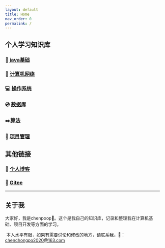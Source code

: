 ```yaml
---
layout: default
title: Home
nav_order: 0
permalink: /
---
```


## 个人学习知识库

### 📖 [java基础](./Java基础) 

### 🌸 [计算机网络](./计算机网络)

### 💻 [操作系统](./操作系统)

### 💿 [数据库](./数据库)

### ✒️[算法](./算法)

### 🎁 [项目管理](./项目管理)

## 其他链接

### 🚩 [个人博客](https://www.cnblogs.com/chenzibai/)

### 📍  [Gitee](https://gitee.com/chen_chongpo)

------

## 关于我

​	大家好，我是chenpoop🐸。这个是我自己的知识库，记录和整理我在计算机基础、项目开发等方面的学习。

​	本人水平有限，如果有需要讨论和修改的地方，请联系我，📧：chenchongpo2020@163.com
